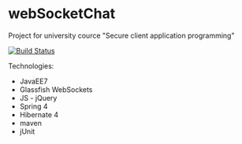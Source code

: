 # webSocketChat
Project for university cource "Secure client application programming"

[![Build Status](https://drone.io/github.com/xSAVIKx/webSocketChat/status.png)](https://drone.io/github.com/xSAVIKx/webSocketChat/latest)
 
Technologies:
* JavaEE7
* Glassfish WebSockets
* JS - jQuery
* Spring 4
* Hibernate 4
* maven
* jUnit
